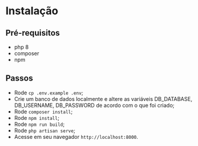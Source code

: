 # Instalação

## Pré-requisitos

- php 8
- composer
- npm

## Passos

- Rode `cp .env.example .env`;
- Crie um banco de dados localmente e altere as variáveis DB_DATABASE, DB_USERNAME, DB_PASSWORD de acordo com o que foi criado;
- Rode `composer install`;
- Rode `npm install`;
- Rode `npm run build`;
- Rode `php artisan serve`;
- Acesse em seu navegador `http://localhost:8000`.